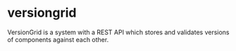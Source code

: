 # versiongrid
VersionGrid is a system with a REST API which stores and validates versions of components against each other.
